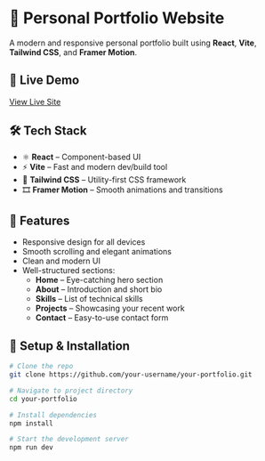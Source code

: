 # 🚀 Personal Portfolio Website

A modern and responsive personal portfolio built using **React**, **Vite**, **Tailwind CSS**, and **Framer Motion**.

## 📸 Live Demo

[View Live Site](https://your-portfolio-link.com)

## 🛠️ Tech Stack

- ⚛️ **React** – Component-based UI
- ⚡ **Vite** – Fast and modern dev/build tool
- 🎨 **Tailwind CSS** – Utility-first CSS framework
- 🎞️ **Framer Motion** – Smooth animations and transitions

## 📂 Features

- Responsive design for all devices
- Smooth scrolling and elegant animations
- Clean and modern UI
- Well-structured sections:
  - **Home** – Eye-catching hero section
  - **About** – Introduction and short bio
  - **Skills** – List of technical skills
  - **Projects** – Showcasing your recent work
  - **Contact** – Easy-to-use contact form

## 🔧 Setup & Installation

```bash
# Clone the repo
git clone https://github.com/your-username/your-portfolio.git

# Navigate to project directory
cd your-portfolio

# Install dependencies
npm install

# Start the development server
npm run dev
